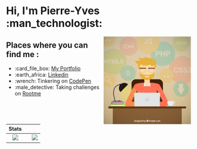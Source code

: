 <h1><b>Hi, I'm Pierre-Yves :man_technologist:</b></h1>

<img src="https://github.com/Pi-L/Pi-L/raw/master/images/dev_freepik.jpg" alt="Coder in action - Image from freepik.com" align="right" width="238px">

<h2>Places where you can find me : </h2>
<ul>
	<li>:card_file_box: <a href="https://legeay.info">My Portfolio</a></li>
	<li>:earth_africa: <a href="https://www.linkedin.com/in/pyl/">Linkedin</a></li>
	<li>:wrench: Tinkering on <a href="https://codepen.io/pi-L/">CodePen</a></li>
	<li>:male_detective: Taking challenges on <a href="https://www.root-me.org/pi-L">Rootme</a></li>
</ul>
<br>
<br>

| Stats | | |
| :---: |:---:| :---:|
| ![](https://github-readme-stats.vercel.app/api?username=Pi-L&count_private=true&theme=slateorange&show_icons=true) |  | ![](https://github-readme-stats.vercel.app/api/top-langs/?username=Pi-L&theme=slateorange&count_private=true&exclude_repo=exnihilo-server,pyl.space,Waria,hm_acronymes,spring-petclinic,tp_azure,initiation_git,FunWithBash&langs_count=10&layout=compact) |
